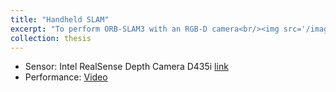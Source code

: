 ```yaml
---
title: "Handheld SLAM"
excerpt: "To perform ORB-SLAM3 with an RGB-D camera<br/><img src='/images/orbslam3_loop.png'>"
collection: thesis
---
```

* Sensor: Intel RealSense Depth Camera D435i [link](https://www.intelrealsense.com/depth-camera-d435i/)
* Performance: [Video](https://youtu.be/FLIuuR0s7x4)
